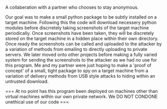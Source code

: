 A collaberation with a partner who chooses to stay anonymous.

Our goal was to make a small python package to be subtly installed on a target machine. Following this the code will download necessery python modules before 
discrretely taking screenshots of the target machine periodically. Once screenshots have been taken, they will be discretely stored on the target machine in a hidden 
place within their own directory. Once ready the screenshots can be called and uploaded to the attacker by a variation of methods from emailing to directly uploading to 
private servers. 
We later moved onto other projects before making a fully varied system for sending the screenshots to the attacker as we had no use for this program. Me and my partner 
were just hoping to make a 'proof of concept' of a small, tight package to spy on a target machine from a variation of delivery methods from USB style attacks to hiding 
within an untrusted download.


=== At no point has this program been deployed on machines other than virtual machines within our own private network. We DO NOT CONDONE unethical use of our code ===
